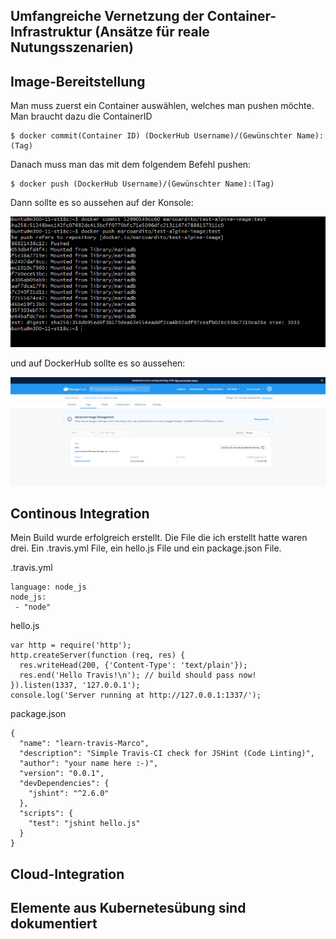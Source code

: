 ## Umfangreiche Vernetzung der Container-Infrastruktur (Ansätze für reale Nutungsszenarien)


## Image-Bereitstellung

Man muss zuerst ein Container auswählen, welches man pushen möchte.
Man braucht dazu die ContainerID

```
$ docker commit(Container ID) (DockerHub Username)/(Gewünschter Name):(Tag)
```
Danach muss man das mit dem folgendem Befehl pushen:
```
$ docker push (DockerHub Username)/(Gewünschter Name):(Tag)
```
Dann sollte es so aussehen auf der Konsole:

![Image Pushen DockerHub](bilder/imagetest.PNG)

und auf DockerHub sollte es so aussehen:

![Image auf DockerHub](bilder/testimage.PNG)

## Continous Integration

Mein Build wurde erfolgreich erstellt.
Die File die ich erstellt hatte waren drei. Ein .travis.yml File, ein hello.js File und ein package.json File.

.travis.yml
```
language: node_js
node_js:
 - "node"

```
hello.js
```
var http = require('http');
http.createServer(function (req, res) {
  res.writeHead(200, {'Content-Type': 'text/plain'});
  res.end('Hello Travis!\n'); // build should pass now!
}).listen(1337, '127.0.0.1');
console.log('Server running at http://127.0.0.1:1337/');

```
package.json

```
{
  "name": "learn-travis-Marco",
  "description": "Simple Travis-CI check for JSHint (Code Linting)",
  "author": "your name here :-)",
  "version": "0.0.1",
  "devDependencies": {
    "jshint": "^2.6.0"
  },
  "scripts": {
    "test": "jshint hello.js"
  }
}

```



## Cloud-Integration


## Elemente aus Kubernetesübung sind dokumentiert




